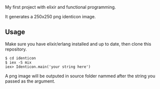 My first project with elixir and functional programming.

It generates a 250x250 png identicon image.

## Usage

Make sure you have elixir/erlang installed and up to date, then clone this repository.

```
$ cd identicon
$ iex -S mix
iex> Identicon.main('your string here')
```

A png image will be outputed in source folder nammed after the string you passed as the argument.
